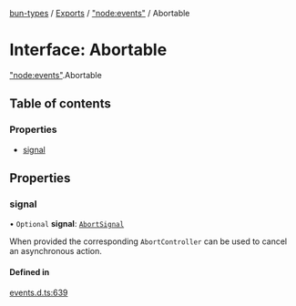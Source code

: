 [bun-types](https://github.com/oven-sh/bun-types/blob/master/api-docs/README.md) / [Exports](https://github.com/oven-sh/bun-types/blob/master/api-docs/modules.md) / ["node:events"](https://github.com/oven-sh/bun-types/blob/master/api-docs/modules/node_events_.md) / Abortable

# Interface: Abortable

["node:events"](https://github.com/oven-sh/bun-types/blob/master/api-docs/modules/node_events_.md).Abortable

## Table of contents

### Properties

- [signal](https://github.com/oven-sh/bun-types/blob/master/api-docs/interfaces/node_events_.Abortable.md#signal)

## Properties

### signal

• `Optional` **signal**: [`AbortSignal`](https://github.com/oven-sh/bun-types/blob/master/api-docs/modules.md#abortsignal)

When provided the corresponding `AbortController` can be used to cancel an asynchronous action.

#### Defined in

[events.d.ts:639](https://github.com/valgaze/bun-types/blob/6f8dbf8/events.d.ts#L639)
